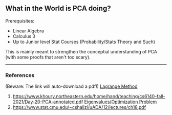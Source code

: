 ## What in the World is PCA doing?

Prerequisites:
- Linear Algebra
- Calculus 3
- Up to Junior level Stat Courses (Probability/Stats Theory and Such)

This is mainly meant to strengthen the conceptial understanding of PCA (with some proofs that aren't too scary). 


---











### References 
(Beware: The link will auto-download a pdf!)
<u> Lagrange Method </u>
  1.  https://www.khoury.northeastern.edu/home/hand/teaching/cs6140-fall-2021/Day-20-PCA-annotated.pdf
<u> Eigenvalues/Optimization Problem </u>
  2.  https://www.stat.cmu.edu/~cshalizi/uADA/12/lectures/ch18.pdf

